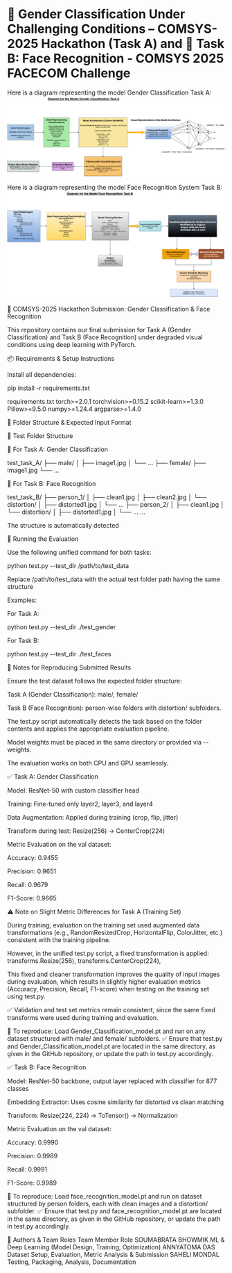 # 👤 Gender Classification Under Challenging Conditions – COMSYS-2025 Hackathon (Task A)  and 🚀 Task B: Face Recognition - COMSYS 2025 FACECOM Challenge

Here is a diagram representing the model Gender Classification Task A:
![Model Architecture](Diagram_Gender_Classification_Model_Task_A.png)

Here is a diagram representing the model Face Recognition System Task B:
![Model Architecture](Diagram_Face_Recognition_Model_Task_B.png)


🎯 COMSYS-2025 Hackathon Submission: Gender Classification & Face Recognition

This repository contains our final submission for Task A (Gender Classification) and Task B (Face Recognition) under degraded visual conditions using deep learning with PyTorch.

📦 Requirements & Setup Instructions

Install all dependencies:

pip install -r requirements.txt

requirements.txt
torch>=2.0.1
torchvision>=0.15.2
scikit-learn>=1.3.0
Pillow>=9.5.0
numpy>=1.24.4
argparse>=1.4.0

📁 Folder Structure & Expected Input Format

🧪 Test Folder Structure

🔹 For Task A: Gender Classification

test_task_A/
├── male/
│   ├── image1.jpg
│   └── ...
├── female/
    ├── image1.jpg
    └── ...
    
🔹 For Task B: Face Recognition

test_task_B/
├── person_1/
│   ├── clean1.jpg
│   ├── clean2.jpg
│   └── distortion/
│       ├── distorted1.jpg
│       └── ...
├── person_2/
│   ├── clean1.jpg
│   └── distortion/
│       ├── distorted1.jpg
│       └── ...
...

The structure is automatically detected

🚀 Running the Evaluation

Use the following unified command for both tasks:

python test.py --test_dir /path/to/test_data

Replace /path/to/test_data with the actual test folder path having the same structure

Examples:

For Task A:

python test.py --test_dir ./test_gender

For Task B:

python test.py --test_dir ./test_faces

📝 Notes for Reproducing Submitted Results

Ensure the test dataset follows the expected folder structure:

Task A (Gender Classification): male/, female/

Task B (Face Recognition): person-wise folders with distortion/ subfolders.

The test.py script automatically detects the task based on the folder contents and applies the appropriate evaluation pipeline.

Model weights must be placed in the same directory or provided via --weights.

The evaluation works on both CPU and GPU seamlessly.


✅ Task A: Gender Classification

Model: ResNet-50 with custom classifier head

Training: Fine-tuned only layer2, layer3, and layer4

Data Augmentation: Applied during training (crop, flip, jitter)

Transform during test: Resize(256) → CenterCrop(224) 

Metric Evaluation on the val dataset:

Accuracy: 0.9455

Precision: 0.9651

Recall: 0.9679

F1-Score: 0.9665

⚠️ Note on Slight Metric Differences for Task A (Training Set)

During training, evaluation on the training set used augmented data transformations (e.g., RandomResizedCrop, HorizontalFlip, ColorJitter, etc.) consistent with the training pipeline.

However, in the unified test.py script, a fixed transformation is applied:
transforms.Resize(256),
transforms.CenterCrop(224),

This fixed and cleaner transformation improves the quality of input images during evaluation, which results in slightly higher evaluation metrics (Accuracy, Precision, Recall, F1-score) when testing on the training set using test.py.

✅ Validation and test set metrics remain consistent, since the same fixed transforms were used during training and evaluation.

📌 To reproduce: Load Gender_Classification_model.pt and run on any dataset structured with male/ and female/ subfolders.
✅ Ensure that test.py and Gender_Classification_model.pt are located in the same directory, as given in the GitHub repository, or update the path in test.py accordingly.

✅ Task B: Face Recognition

Model: ResNet-50 backbone, output layer replaced with classifier for 877 classes

Embedding Extractor: Uses cosine similarity for distorted vs clean matching

Transform: Resize(224, 224) → ToTensor() → Normalization

Metric Evaluation on the val dataset:

Accuracy: 0.9990

Precision: 0.9989

Recall: 0.9991

F1-Score: 0.9989

📌 To reproduce: Load face_recognition_model.pt and run on dataset structured by person folders, each with clean images and a distortion/ subfolder.
✅ Ensure that test.py and face_recognition_model.pt are located in the same directory, as given in the GitHub repository, or update the path in test.py accordingly.

🧠 Authors & Team Roles
Team Member         	Role
SOUMABRATA BHOWMIK	    ML & Deep Learning (Model Design, Training, Optimization)
ANNYATOMA DAS	        Dataset Setup, Evaluation, Metric Analysis & Submission
SAHELI MONDAL	        Testing, Packaging, Analysis, Documentation



